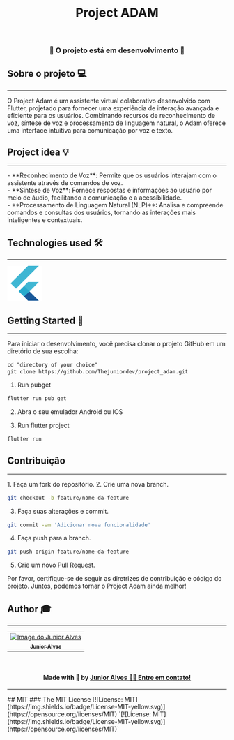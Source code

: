 <h1 align="center">Project ADAM</h1>
<br>
<h3 align="center"> 🚧  O projeto está em desenvolvimento 🚧 </h3>


## Sobre o projeto 💻 
<hr>
O Project Adam é um assistente virtual colaborativo desenvolvido com Flutter, projetado para fornecer uma experiência de interação avançada e eficiente para os usuários. Combinando recursos de reconhecimento de voz, síntese de voz e processamento de linguagem natural, o Adam oferece uma interface intuitiva para comunicação por voz e texto.

## Project idea 💡
<hr>
 - **Reconhecimento de Voz**: Permite que os usuários interajam com o assistente através de comandos de voz.
 <br>
 - **Síntese de Voz**: Fornece respostas e informações ao usuário por meio de áudio, facilitando a comunicação e a acessibilidade.
 <br>
 - **Processamento de Linguagem Natural (NLP)**: Analisa e compreende comandos e consultas dos usuários, tornando as interações mais inteligentes e contextuais.


## Technologies used 🛠
<hr>
<p align="left">
<a href="https://flutter.dev/" target="_blank">
<img width="80" height="80" src="https://raw.githubusercontent.com/devicons/devicon/master/icons/flutter/flutter-original.svg" alt="Flutter">
</a>
</p>

## Getting Started 👷
<hr>
Para iniciar o desenvolvimento, você precisa clonar o projeto GitHub em um diretório de sua escolha:

```shell
cd "directory of your choice"
git clone https://github.com/Thejuniordev/project_adam.git
```

1. Run pubget

```bash
flutter run pub get
```

2. Abra o seu emulador Android ou IOS

3. Run flutter project

```bash
flutter run 
```

## Contribuição
<hr>
1. Faça um fork do repositório.
2. Crie uma nova branch.

```bash
git checkout -b feature/nome-da-feature
```

3. Faça suas alterações e commit.

```bash
git commit -am 'Adicionar nova funcionalidade'
```

4. Faça push para a branch.

```bash
git push origin feature/nome-da-feature
```
5. Crie um novo Pull Request.

Por favor, certifique-se de seguir as diretrizes de contribuição e código do projeto. Juntos, podemos tornar o Project Adam ainda melhor!

 ## Author 🎓
 <hr>

<table align="center">
    <tr>
        <td align="center">
            <a href="https://github.com/Thejuniordev">
                <img src="https://avatars.githubusercontent.com/u/12980509?v=4" width="150px;" alt="Image do Junior Alves" />
                <br />
                <sub><b>Junior Alves</b></sub>
            </a>
        </td>    
    </tr>
</table>
<br /> 

<h4 align="center">
   Made with 💜  by  <a href="https://www.linkedin.com/in/junior-alves-3a8b3296/" target="_blank"> Junior Alves 👋🏽 Entre em contato!</a>
</h4>

<hr>
## MIT
### The MIT License
[![License: MIT](https://img.shields.io/badge/License-MIT-yellow.svg)](https://opensource.org/licenses/MIT)  
`[![License: MIT](https://img.shields.io/badge/License-MIT-yellow.svg)](https://opensource.org/licenses/MIT)`
 

